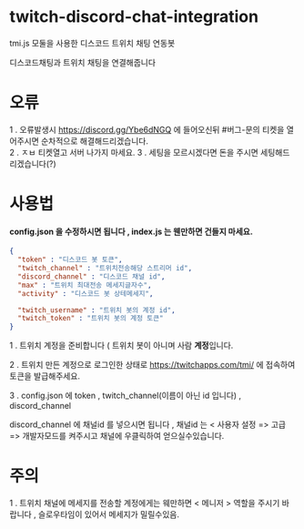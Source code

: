 # twitch-discord-chat-integration
tmi.js 모둘을 사용한 디스코드 트위치 채팅 연동봇

디스코드채팅과 트위치 채팅을 연결해줍니다

오류
====

1 . 오류발생시 https://discord.gg/Ybe6dNGQ 에 들어오신뒤 #버그-문의 티켓을 열어주시면 순차적으로 해결해드리겠습니다.  
2 . ㅈㅂ 티켓열고 서버 나가지 마세요.
3 . 세팅을 모르시겠다면 돈을 주시면 세팅해드리겠습니다(?)

사용법
=======

#### config.json 을 수정하시면 됩니다 , index.js 는 웬만하면 건들지 마세요.


```json
{
  "token" : "디스코드 봇 토큰",
  "twitch_channel" : "트위치전송해당 스트리머 id",
  "discord_channel" : "디스코드 채널 id",
  "max" : "트위치 최대전송 메세지글자수",
  "activity" : "디스코드 봇 상테메세지",

  "twitch_username" : "트위치 봇의 계정 id",
  "twitch_token" : "트위치 봇의 계정 토큰"
}
```

1 . 트위치 계정을 준비합니다 ( 트위치 봇이 아니며 사람 **계정**입니다.    

2 . 트위치 만든 계정으로 로그인한 상태로 https://twitchapps.com/tmi/ 에 접속하여 토큰을 발급해주세요.    

3 . config.json 에 token , twitch_channel(이름이 아닌 id 입니다) , discord_channel

discord_channel 에 채널id 를 넣으시면 됩니다 , 채널id 는 < 사용자 설정 => 고급 => 개발자모드를 켜주시고 채널에 우클릭하여 얻으실수있습니다.

주의
====

1 . 트위치 채널에 메세지를 전송할 계정에게는 웨만하면 < 메니저 > 역할을 주시기 바랍니다 , 슬로우타임이 있어서 메세지가 밀릴수있음.








